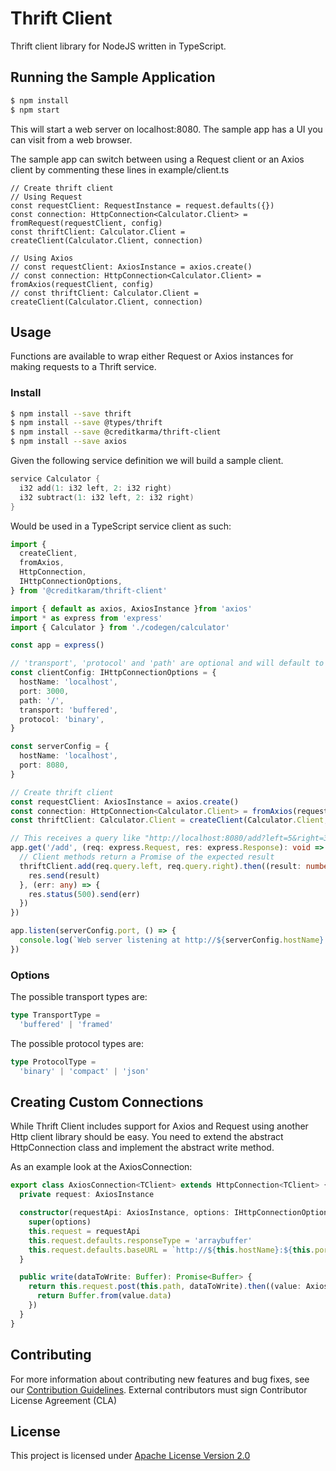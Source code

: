 # Thrift Client

Thrift client library for NodeJS written in TypeScript.


## Running the Sample Application

```sh
$ npm install
$ npm start
```

This will start a web server on localhost:8080. The sample app has a UI you can visit from a web browser.

The sample app can switch between using a Request client or an Axios client by commenting these lines in example/client.ts

```
// Create thrift client
// Using Request
const requestClient: RequestInstance = request.defaults({})
const connection: HttpConnection<Calculator.Client> = fromRequest(requestClient, config)
const thriftClient: Calculator.Client = createClient(Calculator.Client, connection)

// Using Axios
// const requestClient: AxiosInstance = axios.create()
// const connection: HttpConnection<Calculator.Client> = fromAxios(requestClient, config)
// const thriftClient: Calculator.Client = createClient(Calculator.Client, connection)
```

## Usage

Functions are available to wrap either Request or Axios instances for making requests to a Thrift service.

### Install

```sh
$ npm install --save thrift
$ npm install --save @types/thrift
$ npm install --save @creditkarma/thrift-client
$ npm install --save axios
```

Given the following service definition we will build a sample client.

```c
service Calculator {
  i32 add(1: i32 left, 2: i32 right)
  i32 subtract(1: i32 left, 2: i32 right)
}
```

Would be used in a TypeScript service client as such:

```typescript
import {
  createClient,
  fromAxios,
  HttpConnection,
  IHttpConnectionOptions,
} from '@creditkaram/thrift-client'

import { default as axios, AxiosInstance }from 'axios'
import * as express from 'express'
import { Calculator } from './codegen/calculator'

const app = express()

// 'transport', 'protocol' and 'path' are optional and will default to these values
const clientConfig: IHttpConnectionOptions = {
  hostName: 'localhost',
  port: 3000,
  path: '/',
  transport: 'buffered',
  protocol: 'binary',
}

const serverConfig = {
  hostName: 'localhost',
  port: 8080,
}

// Create thrift client
const requestClient: AxiosInstance = axios.create()
const connection: HttpConnection<Calculator.Client> = fromAxios(requestClient, clientConfig)
const thriftClient: Calculator.Client = createClient(Calculator.Client, connection)

// This receives a query like "http://localhost:8080/add?left=5&right=3"
app.get('/add', (req: express.Request, res: express.Response): void => {
  // Client methods return a Promise of the expected result
  thriftClient.add(req.query.left, req.query.right).then((result: number) => {
    res.send(result)
  }, (err: any) => {
    res.status(500).send(err)
  })
})

app.listen(serverConfig.port, () => {
  console.log(`Web server listening at http://${serverConfig.hostName}:${serverConfig.port}`)
})
```

### Options

The possible transport types are:

```typescript
type TransportType =
  'buffered' | 'framed'
```

The possible protocol types are:

```typescript
type ProtocolType =
  'binary' | 'compact' | 'json'
```

## Creating Custom Connections

While Thrift Client includes support for Axios and Request using another Http client library should be easy. You need to extend the abstract HttpConnection class and implement the abstract write method.

As an example look at the AxiosConnection:

```typescript
export class AxiosConnection<TClient> extends HttpConnection<TClient> {
  private request: AxiosInstance

  constructor(requestApi: AxiosInstance, options: IHttpConnectionOptions) {
    super(options)
    this.request = requestApi
    this.request.defaults.responseType = 'arraybuffer'
    this.request.defaults.baseURL = `http://${this.hostName}:${this.port}`
  }

  public write(dataToWrite: Buffer): Promise<Buffer> {
    return this.request.post(this.path, dataToWrite).then((value: AxiosResponse) => {
      return Buffer.from(value.data)
    })
  }
}
```

## Contributing

For more information about contributing new features and bug fixes, see our [Contribution Guidelines](https://github.com/creditkarma/CONTRIBUTING.md).
External contributors must sign Contributor License Agreement (CLA)

## License

This project is licensed under [Apache License Version 2.0](./LICENSE)
